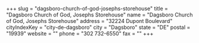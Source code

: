 +++
slug = "dagsboro-church-of-god-josephs-storehouse"
title = "Dagsboro Church of God, Josephs Storehouse"
name = "Dagsboro Church of God, Josephs Storehouse"
address = "32224 Dupont Boulevard"
cityIndexKey = "city-de-dagsboro"
city = "Dagsboro"
state = "DE"
postal = "19939"
website = ""
phone = "302 732-6550"
fax = ""
+++
